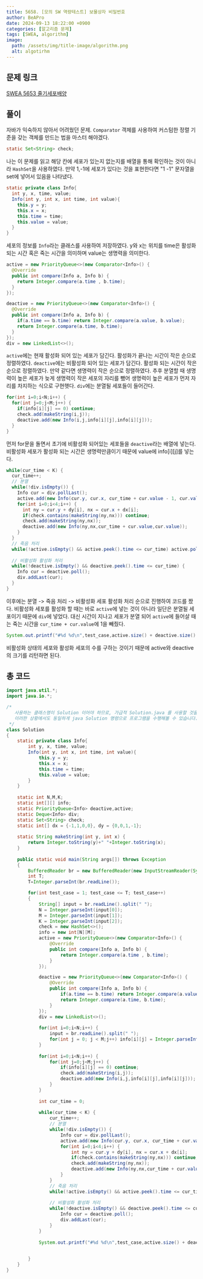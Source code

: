 ```yaml
---
title: 5658. [모의 SW 역량테스트] 보물상자 비밀번호
author: BeAPro
date: 2024-09-13 18:22:00 +0900
categories: [알고리즘 문제]
tags: [SWEA, algorithm]
image:
  path: /assets/img/title-image/algorithm.png
  alt: algotirhm
---
```

## **문제 링크**
[SWEA 5653 줄기세포배양](https://swexpertacademy.com/main/code/problem/problemDetail.do?contestProbId=AWXRJ8EKe48DFAUo)

## **풀이**
자바가 익숙하지 않아서 어려웠던 문제.
`Comparator` 객체를 사용하여 커스텀한 정렬 기준을 갖는 객체를 만드는 법을 마스터 해야겠다.

```java
static Set<String> check;
```
나는 이 문제를 읽고 해당 칸에 세포가 있는지 없는지를 배열을 통해 확인하는 것이 아니라 `HashSet`을 사용하였다. 만약 1,-1에 세포가 있다는 것을 표현한다면 "1 -1" 문자열을 set에 넣어서 있음을 나타냈다.

```java
static private class Info{
  int y, x, time, value;
  Info(int y, int x, int time, int value){
    this.y = y;
    this.x = x;
    this.time = time;
    this.value = value;
  }
}
```
세포의 정보를 `Info`라는 클래스를 사용하여 저장하였다.
y와 x는 위치를 time은 활성화 되는 시간 혹은 죽는 시간을 의미하며 value는 생명력을 의미한다.

```java
active = new PriorityQueue<>(new Comparator<Info>() {
  @Override
  public int compare(Info a, Info b) {
    return Integer.compare(a.time , b.time);
  }
});

deactive = new PriorityQueue<>(new Comparator<Info>() {
  @Override
  public int compare(Info a, Info b) {
    if(a.time == b.time) return Integer.compare(a.value, b.value); 
    return Integer.compare(a.time, b.time);
  }
});
div = new LinkedList<>();
```
`active`에는 현재 활성화 되어 있는 세포가 담긴다. 활성화가 끝나는 시간이 작은 순으로 정렬하였다.
`deactive`에는 비활성화 되어 있는 세포가 담긴다. 활성화 되는 시간이 작은 순으로 정렬하였다. 만약 같다면 생명력이 작은 순으로 정렬하였다. 추후 분열할 때 생명력이 높은 세포가 늦게 생명력이 작은 세포의 자리를 뺐어 생명력이 높은 세포가 먼저 자리를 차지하는 식으로 구현햇다.
`div`에는 분열될 세포들이 들어간다.



```java
for(int i=0;i<N;i++) {
  for(int j=0;j<M;j++) {
    if(info[i][j] == 0) continue;
    check.add(makeString(i,j));
    deactive.add(new Info(i,j,info[i][j],info[i][j]));
  }
}
```
먼저 for문을 돌면서 초기에 비활성화 되어있는 세포들을 `deactive`라는 배열에 넣는다. 비활성화 세포가 활성화 되는 시간은 생명력만큼이기 때문에 value에 info[i][j]를 넣는다.


```java
while(cur_time < K) {
  cur_time++;
  // 분열
  while(!div.isEmpty()) {
    Info cur = div.pollLast();
    active.add(new Info(cur.y, cur.x, cur_time + cur.value - 1, cur.value));
    for(int i=0;i<4;i++) {
      int ny = cur.y + dy[i], nx = cur.x + dx[i];
      if(check.contains(makeString(ny,nx))) continue;
      check.add(makeString(ny,nx));
      deactive.add(new Info(ny,nx,cur_time + cur.value,cur.value));
    }
  }
  // 죽음 처리
  while(!active.isEmpty() && active.peek().time <= cur_time) active.poll();
  
  // 비활성화 활성화 처리 
  while(!deactive.isEmpty() && deactive.peek().time <= cur_time) {
    Info cur = deactive.poll();
    div.addLast(cur);
  }
}
```
이후에는 분열 -> 죽음 처리 -> 비활성화 세포 활성화 처리 순으로 진행하여 코드를 짰다.
비활성화 세포를 활성화 할 때는 바로 `active`에 넣는 것이 아니라 일단은 분열될 세포이기 때문에 `div`에 넣었다. 대신 시간이 지나고 세포가 분열 되어 `active`에 들어살 때는 죽는 시간을 `cur_time + cur.value`에 1을 빼줬다.

```java
System.out.printf("#%d %d\n",test_case,active.size() + deactive.size() + div.size());
```
비활성화 상태의 세포와 활성화 세포의 수를 구하는 것이기 때문에 active와 deactive의 크기를 리턴하면 된다.

## **총 코드**
```java
import java.util.*;
import java.io.*;

/*
   사용하는 클래스명이 Solution 이어야 하므로, 가급적 Solution.java 를 사용할 것을 권장합니다.
   이러한 상황에서도 동일하게 java Solution 명령으로 프로그램을 수행해볼 수 있습니다.
 */
class Solution
{
	static private class Info{
		int y, x, time, value;
		Info(int y, int x, int time, int value){
			this.y = y;
			this.x = x;
			this.time = time;
			this.value = value;
		}
	}
	
	static int N,M,K;
	static int[][] info;
	static PriorityQueue<Info> deactive,active;
	static Deque<Info> div;
	static Set<String> check;
	static int[] dx = {-1,1,0,0}, dy = {0,0,1,-1};
	
	static String makeString(int y, int x) {
		return Integer.toString(y)+" "+Integer.toString(x);
	}
	
	public static void main(String args[]) throws Exception
	{
		BufferedReader br = new BufferedReader(new InputStreamReader(System.in));
		int T;
		T=Integer.parseInt(br.readLine());

		for(int test_case = 1; test_case <= T; test_case++)
		{
			String[] input = br.readLine().split(" ");
			N = Integer.parseInt(input[0]);
			M = Integer.parseInt(input[1]);
			K = Integer.parseInt(input[2]);
			check = new HashSet<>();
			info = new int[N][M];
			active = new PriorityQueue<>(new Comparator<Info>() {
				@Override
				public int compare(Info a, Info b) {
					return Integer.compare(a.time , b.time);
				}
			});

			deactive = new PriorityQueue<>(new Comparator<Info>() {
				@Override
				public int compare(Info a, Info b) {
					if(a.time == b.time) return Integer.compare(a.value, b.value); 
					return Integer.compare(a.time, b.time);
				}
			});
			div = new LinkedList<>();
			
			for(int i=0;i<N;i++) {
				input = br.readLine().split(" ");
				for(int j = 0; j < M;j++) info[i][j] = Integer.parseInt(input[j]);
			}
			
			for(int i=0;i<N;i++) {
				for(int j=0;j<M;j++) {
					if(info[i][j] == 0) continue;
					check.add(makeString(i,j));
					deactive.add(new Info(i,j,info[i][j],info[i][j]));
				}
			}
			
			int cur_time = 0;
			
			while(cur_time < K) {
				cur_time++;
				// 분열
				while(!div.isEmpty()) {
					Info cur = div.pollLast();
					active.add(new Info(cur.y, cur.x, cur_time + cur.value - 1, cur.value));
					for(int i=0;i<4;i++) {
						int ny = cur.y + dy[i], nx = cur.x + dx[i];
						if(check.contains(makeString(ny,nx))) continue;
						check.add(makeString(ny,nx));
						deactive.add(new Info(ny,nx,cur_time + cur.value,cur.value));
					}
				}
				// 죽음 처리
				while(!active.isEmpty() && active.peek().time <= cur_time) active.poll();
				
				// 비활성화 활성화 처리 
				while(!deactive.isEmpty() && deactive.peek().time <= cur_time) {
					Info cur = deactive.poll();
					div.addLast(cur);
				}
			}
			
			System.out.printf("#%d %d\n",test_case,active.size() + deactive.size() + div.size());
			

		}
	}
}
```